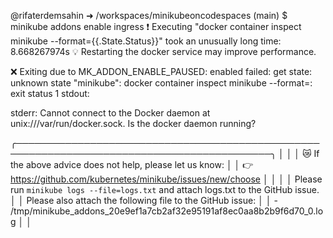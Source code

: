 
@rifaterdemsahin ➜ /workspaces/minikubeoncodespaces (main) $ minikube addons enable ingress
❗  Executing "docker container inspect minikube --format={{.State.Status}}" took an unusually long time: 8.668267974s
💡  Restarting the docker service may improve performance.

❌  Exiting due to MK_ADDON_ENABLE_PAUSED: enabled failed: get state: unknown state "minikube": docker container inspect minikube --format=<no value>: exit status 1
stdout:


stderr:
Cannot connect to the Docker daemon at unix:///var/run/docker.sock. Is the docker daemon running?


╭───────────────────────────────────────────────────────────────────────────────────────────╮
│                                                                                           │
│    😿  If the above advice does not help, please let us know:                             │
│    👉  https://github.com/kubernetes/minikube/issues/new/choose                           │
│                                                                                           │
│    Please run `minikube logs --file=logs.txt` and attach logs.txt to the GitHub issue.    │
│    Please also attach the following file to the GitHub issue:                             │
│    - /tmp/minikube_addons_20e9ef1a7cb2af32e95191af8ec0aa8b2b9f6d70_0.log                  │
│                                                                             